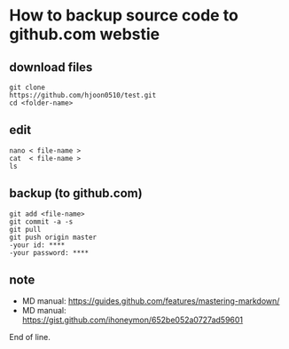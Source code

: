
# How to backup source code to github.com webstie

## download files
```
git clone
https://github.com/hjoon0510/test.git
cd <folder-name>
```
## edit 
```
nano < file-name >   
cat  < file-name >  
ls   
```


## backup (to github.com)
```
git add <file-name>
git commit -a -s
git pull
git push origin master
-your id: ****
-your password: ****
```
## note
- MD manual: https://guides.github.com/features/mastering-markdown/
- MD manual: https://gist.github.com/ihoneymon/652be052a0727ad59601


End of line. 
